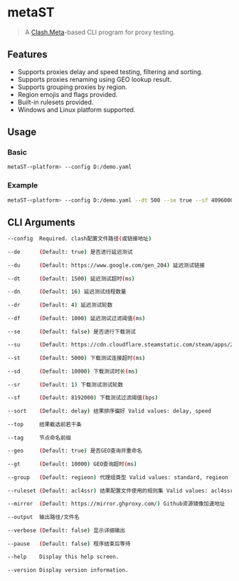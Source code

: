 # metaST

> A <a href="https://github.com/MetaCubeX/mihomo">Clash.Meta</a>-based CLI program for proxy testing.

## Features

- Supports proxies delay and speed testing, filtering and sorting.
- Supports proxies  renaming using GEO lookup result.
- Supports grouping proxies  by region.
- Region emojis and flags provided.
- Built-in rulesets provided.
- Windows and Linux platform supported.

## Usage

### Basic

```bash
metaST-<platform> --config D:/demo.yaml
```

### Example

```bash
metaST-<platform> --config D:/demo.yaml --dt 500 --se true --sf 4096000 --sort delay --top 10 --output E:/demo_result.yaml
```

## CLI Arguments

```bash
--config  Required. clash配置文件路径(或链接地址)
	    
--de      (Default: true) 是否进行延迟测试
	    
--du      (Default: https://www.google.com/gen_204) 延迟测试链接
	    
--dt      (Default: 1500) 延迟测试超时(ms)
	    
--dn      (Default: 16) 延迟测试线程数量
	    
--dr      (Default: 4) 延迟测试轮数
	    
--df      (Default: 1000) 延迟测试过滤阈值(ms)
	    
--se      (Default: false) 是否进行下载测试
	    
--su      (Default: https://cdn.cloudflare.steamstatic.com/steam/apps/256843155/movie_max.mp4) 下载测试链接
	    
--st      (Default: 5000) 下载测试连接超时(ms)
	    
--sd      (Default: 10000) 下载测试时长(ms)
	    
--sr      (Default: 1) 下载测试测试轮数
	    
--sf      (Default: 8192000) 下载测试过滤阈值(bps)
	    
--sort    (Default: delay) 结果排序偏好 Valid values: delay, speed
	    
--top     结果截选前若干条
	    
--tag     节点命名前缀
	    
--geo     (Default: true) 是否GEO查询并重命名
	    
--gt      (Default: 10000) GEO查询超时(ms)
	    
--group   (Default: regieon) 代理组类型 Valid values: standard, regieon
	    
--ruleset (Default: acl4ssr) 结果配置文件使用的规则集 Valid values: acl4ssr, loyalsoldier
	    
--mirror  (Default: https://mirror.ghproxy.com/) Github资源镜像加速地址
	    
--output  输出路径/文件名
	    
--verbose (Default: false) 显示详细输出
	    
--pause   (Default: false) 程序结束后等待
	    
--help    Display this help screen.
	    
--version Display version information.
```

